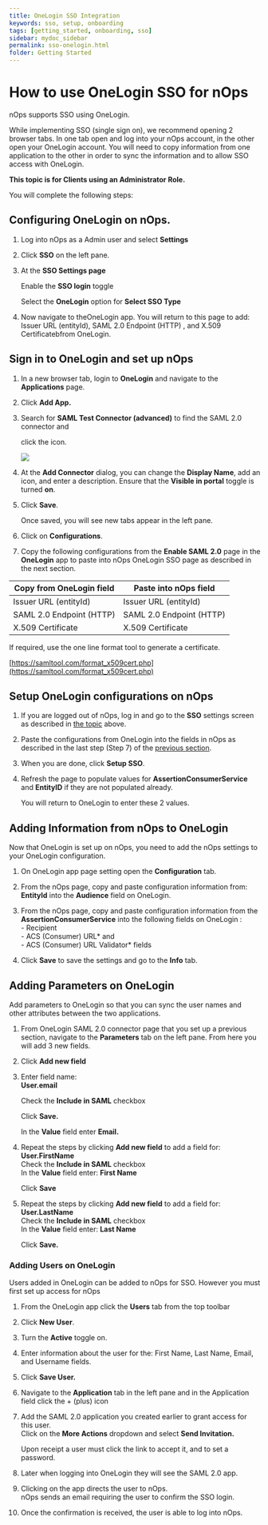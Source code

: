 ```yaml
---
title: OneLogin SSO Integration
keywords: sso, setup, onboarding
tags: [getting_started, onboarding, sso]
sidebar: mydoc_sidebar
permalink: sso-onelogin.html
folder: Getting Started
---
```


# How to use OneLogin SSO for nOps #


nOps supports SSO using OneLogin.

While implementing SSO (single sign on), we recommend opening 2 browser tabs. In one tab open and log into your nOps account, in the other open your OneLogin account. You will need to copy information from one application to the other in order to sync the information and to allow SSO access with OneLogin.

**This topic is for Clients using an Administrator Role.**

You will complete the following steps:


    

## Configuring OneLogin on nOps. ##


1.  Log into nOps as a Admin user and select **Settings**
    
2.  Click **SSO** on the left pane.
    
3.  At the **SSO Settings page**
    
    Enable the **SSO login** toggle
    
    Select the **OneLogin** option  for **Select SSO Type**
    
4.  Now navigate to theOneLogin app. You will return to this page to add: Issuer URL (entityId), SAML 2.0 Endpoint (HTTP) , and X.509 Certificatebfrom OneLogin.
    

## Sign in to OneLogin and set up nOps ##


1.  In a new browser tab, login to **OneLogin** and navigate to the **Applications** page.
    
2.  Click **Add App.**
    
3.  Search for **SAML Test Connector (advanced)** to find the SAML 2.0 connector and
    
    click the icon.
    
    [![](https://nops-b92747f563e0.intercom-attachments-7.com/i/o/330595220/e4877b4582d9b97b5f63b33e/W7vttCNY0E5tHKOpHcgza_cg4CJDF2SaZI1wAXySD7U9ti382utuj9Exv33LhXDtcHEkybaNjuq1Vbzmp_jzT-3tlQMLp0pEvW7tsx4Y2qXC5KmOR6tr7ROB726Zk76ND9D3cPr4)](https://nops-b92747f563e0.intercom-attachments-7.com/i/o/330595220/e4877b4582d9b97b5f63b33e/W7vttCNY0E5tHKOpHcgza_cg4CJDF2SaZI1wAXySD7U9ti382utuj9Exv33LhXDtcHEkybaNjuq1Vbzmp_jzT-3tlQMLp0pEvW7tsx4Y2qXC5KmOR6tr7ROB726Zk76ND9D3cPr4)
    
4.  At the **Add Connector** dialog, you can change the **Display Name**, add an icon, and enter a description. Ensure that the **Visible in portal** toggle is turned **on**.
    
5.  Click **Save**.
    
    Once saved, you will see new tabs appear in the left pane.
    
6.  Click on **Configurations**.
    
7.  Copy the following configurations from the **Enable SAML 2.0** page in the **OneLogin** app to paste into nOps OneLogin SSO page as described in the next section.
    

| **Copy from OneLogin field** | **Paste into nOps field** |
| --- | --- |
| Issuer URL (entityId) | Issuer URL (entityId) |
| SAML 2.0 Endpoint (HTTP) | SAML 2.0 Endpoint (HTTP) |
| X.509 Certificate | X.509 Certificate |

If required, use the one line format tool to generate a certificate.

[https://samltool.com/format_x509cert.php](https://samltool.com/format_x509cert.php)

## Setup OneLogin configurations on nOps ##

1.  If you are logged out of nOps, log in and go to the **SSO** settings screen as described in [the topic](#h_35f33efe86) above.
    
2.  Paste the configurations from OneLogin into the fields in nOps as described in the last step (Step 7) of the [previous section](#h_c9a6c91daa).
    
3.  When you are done, click **Setup SSO**.
    
4.  Refresh the page to populate values for **AssertionConsumerService** and **EntityID** if they are not populated already.
    
    You will return to OneLogin to enter these 2 values.
    

## Adding Information from nOps to OneLogin ##

Now that OneLogin is set up on nOps, you need to add the nOps settings to your OneLogin configuration.

1.  On OneLogin app page setting open the **Configuration** tab.
    
2.  From the nOps page, copy and paste configuration information from:  
    **EntityId** into the **Audience** field on OneLogin.
    
3.  From the nOps page, copy and paste configuration information from the **AssertionConsumerService** into the following fields on OneLogin :  
    \- Recipient  
    \- ACS (Consumer) URL* and  
    \- ACS (Consumer) URL Validator* fields
    
4.  Click **Save** to save the settings and go to the **Info** tab.
    

## Adding Parameters on OneLogin ##

Add parameters to OneLogin so that you can sync the user names and other attributes between the two applications.

1.  From OneLogin SAML 2.0 connector page that you set up a previous section, navigate to the **Parameters** tab on the left pane. From here you will add 3 new fields.
    
2.  Click **Add new field**
    
3.  Enter field name:  
    **User.email**
    
    Check the **Include in SAML** checkbox
    
    Click **Save.**
    
    In the **Value** field enter **Email.**
    
4.  Repeat the steps by clicking **Add new field** to add a field for:  
    **User.FirstName**  
    Check the **Include in SAML** checkbox  
    In the **Value** field enter: **First Name**
    
    Click **Save**
    
5.  Repeat the steps by clicking **Add new field** to add a field for:  
    **User.LastName**  
    Check the **Include in SAML** checkbox  
    In the **Value** field enter: **Last Name**
    
    Click **Save.**
    

### Adding Users on OneLogin ###

Users added in OneLogin can be added to nOps for SSO. However you must first set up access for nOps

1.  From the OneLogin app click the **Users** tab from the top toolbar
    
2.  Click **New User**.
    
3.  Turn the **Active** toggle on.
    
4.  Enter information about the user for the: First Name, Last Name, Email, and Username fields.
    
5.  Click **Save User.**
    
6.  Navigate to the **Application** tab in the left pane and in the Application field click the + (plus) icon
    
7.  Add the SAML 2.0 application you created earlier to grant access for this user.  
    Click on the **More Actions** dropdown and select **Send Invitation.**
    
    Upon receipt a user must click the link to accept it, and to set a password.
    
8.  Later when logging into OneLogin they will see the SAML 2.0 app.
    
9.  Clicking on the app directs the user to nOps.  
    nOps sends an email requiring the user to confirm the SSO login.
    
10. Once the confirmation is received, the user is able to log into nOps.
